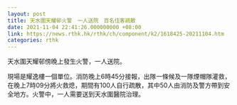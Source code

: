 ```yaml
---
layout: post
title: 天水圍天耀邨火警　一人送院　百名住客疏散
date: 2021-11-04 22:41:26.000000000 +08:00
link: https://news.rthk.hk/rthk/ch/component/k2/1618425-20211104.htm
categories: rthk
---
```


天水圍天耀邨傍晚上發生火警，一人送院。

現場是耀逸樓一個單位。消防晚上6時45分接報，出隊一條候及一隊煙帽隊灌救，在晚上7時09分將火救熄，期間有100人自行疏散，其中50人由消防及警方帶到安全地方。火警中，一人需要送到天水圍醫院治理。
